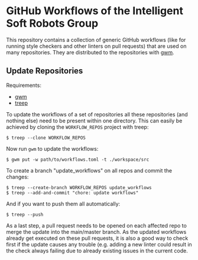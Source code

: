 GitHub Workflows of the Intelligent Soft Robots Group
=====================================================


This repository contains a collection of generic GitHub workflows (like for
running style checkers and other linters on pull requests) that are used on many
repositories.  They are distributed to the repositories with
[gwm](https://github.com/intelligent-soft-robots/github_workflow_manager).


Update Repositories
-------------------


Requirements:
- [gwm](https://github.com/intelligent-soft-robots/github_workflow_manager)
- [treep](https://pypi.org/project/treep/)


To update the workflows of a set of repositories all these repositories (and
nothing else) need to be present within one directory.  This can easily be
achieved by cloning the `WORKFLOW_REPOS` project with treep:

    $ treep --clone WORKFLOW_REPOS


Now run `gwm` to update the workflows:

    $ gwm put -w path/to/workflows.toml -t ./workspace/src


To create a branch "update_workflows" on all repos and commit the changes:

    $ treep --create-branch WORKFLOW_REPOS update_workflows
    $ treep --add-and-commit "chore: update workflows"


And if you want to push them all automatically:

    $ treep --push


As a last step, a pull request needs to be opened on each affected repo to merge
the update into the main/master branch.  As the updated workflows already get
executed on these pull requests, it is also a good way to check first if the
update causes any trouble (e.g. adding a new linter could result in the check
always failing due to already existing issues in the current code.
